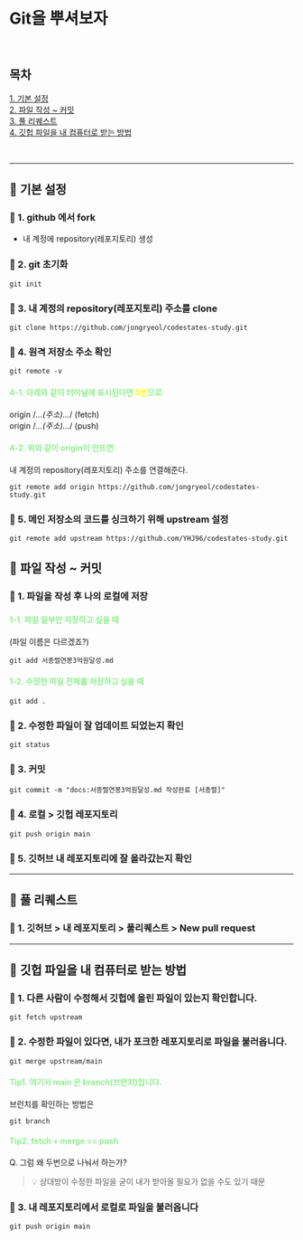 # Git을 뿌셔보자
<br/>

## 목차
[1. 기본 설정](#📌-기본-설정)  
[2. 파일 작성 ~ 커밋](#📌-파일-작성--커밋)  
[3. 풀 리퀘스트](#📌-풀-리퀘스트)  
[4. 깃헙 파일을 내 컴퓨터로 받는 방법](#📌-깃헙-파일을-내-컴퓨터로-받는-방법)

<br/>

***

## 📌 기본 설정
### 🧩 1. github 에서 fork
- 내 계정에 repository(레포지토리) 생성

### 🧩 2. git 초기화
```
git init
```

### 🧩 3. 내 계정의 repository(레포지토리) 주소를 clone 
```
git clone https://github.com/jongryeol/codestates-study.git
```

### 🧩 4. 원격 저장소 주소 확인
```
git remote -v 
```
#### <p style="color:lightgreen">4-1. 아래와 같이 터미널에 표시된다면 <b style="color:yellow">5번</b>으로</p>

origin /*...(주소)...*/ (fetch)  
origin  /*...(주소)...*/ (push)

#### <p style="color:lightgreen">4-2. 위와 같이 origin이 안뜨면 </p> 
내 계정의 repository(레포지토리) 주소를 연결해준다.
```
git remote add origin https://github.com/jongryeol/codestates-study.git
```

### 🧩 5. 메인 저장소의 코드를 싱크하기 위해 upstream 설정 
```
git remote add upstream https://github.com/YHJ96/codestates-study.git
```

## 📌 파일 작성 ~ 커밋
### 🧩 1. 파일을 작성 후 나의 로컬에 저장

#### <p style="color:lightgreen">1-1. 파일 일부만 저장하고 싶을 때  </p>
(파일 이름은 다르겠죠?)
```
git add 서종렬연봉3억원달성.md
```

#### <p style="color:lightgreen">1-2. 수정한 파일 전체를 저장하고 싶을 때</p>
```
git add .
```
### 🧩 2. 수정한 파일이 잘 업데이트 되었는지 확인
```
git status
```

### 🧩 3. 커밋
```
git commit -m "docs:서종렬연봉3억원달성.md 작성완료 [서종렬]"
```

### 🧩 4. 로컬 > 깃헙 레포지토리
```
git push origin main
```

### 🧩 5. 깃허브 내 레포지토리에 잘 올라갔는지 확인

***

## 📌 풀 리퀘스트  

### 🧩 1. 깃허브 > 내 레포지토리 > 풀리퀘스트 > New pull request

***

## 📌 깃헙 파일을 내 컴퓨터로 받는 방법

### 🧩 1. 다른 사람이 수정해서 깃헙에 올린 파일이 있는지 확인합니다.
```
git fetch upstream
```

### 🧩 2. 수정한 파일이 있다면, 내가 포크한 레포지토리로 파일을 불러옵니다.
```
git merge upstream/main
```

#### <p style="color:lightgreen">Tip1. 여기서 main 은 branch(브런치)입니다.  </p>
브런치를 확인하는 방법은
```
git branch
```

#### <p style="color:lightgreen">Tip2. fetch + merge == push  </p>
Q. 그럼 왜 두번으로 나눠서 하는가?  
> 💡 상대방이 수정한 파일을 굳이 내가 받아올 필요가 없을 수도 있기 때문

### 🧩 3. 내 레포지토리에서 로컬로 파일을 불러옵니다
```
git push origin main
```